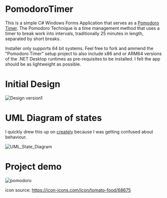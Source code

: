# PomodoroTimer
This is a simple C# Windows Forms Application that serves as a [Pomodoro Timer](https://todoist.com/productivity-methods/pomodoro-technique). The Pomodoro Technique is a time management method that uses a timer to break work into intervals, traditionally 25 minutes in length, separated by short breaks. 

Installer only supports 64 bit systems. Feel free to fork and ammend the "Pomodoro Timer" setup project to also include x86 and or ARM64 versions of the .NET Desktop runtimes as pre-requisites to be installed. I felt the app should be as lightweight as possible.

# Initial Design

![Design version1](https://github.com/f-okd/PomodoroTimer/assets/105448066/058b65ea-ab96-4286-abe8-de92dcc923cc)


#  UML Diagram of states

I quickly drew this up on [creately](https://app.creately.com) because I was getting confused about behaviour.

![UML_State_Diagram](https://github.com/f-okd/PomodoroTimer/assets/105448066/1504568a-50f2-4ba8-bb96-936c0f052e73)

# Project demo

![pomodoro](https://github.com/f-okd/PomodoroTimer/assets/105448066/f40b604e-96f0-4f0d-a2fe-656f508f479d)


icon source: https://icon-icons.com/icon/tomato-food/68675
